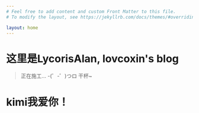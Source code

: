 ```yaml
---
# Feel free to add content and custom Front Matter to this file.
# To modify the layout, see https://jekyllrb.com/docs/themes/#overriding-theme-defaults

layout: home
---
```


# 这里是LycorisAlan, lovcoxin's blog

> 正在施工...  -(゜-゜)つロ 干杯~

# kimi我爱你！



